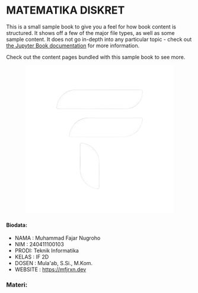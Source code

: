 # MATEMATIKA DISKRET

This is a small sample book to give you a feel for how book content is
structured.
It shows off a few of the major file types, as well as some sample content.
It does not go in-depth into any particular topic - check out [the Jupyter Book documentation](https://jupyterbook.org) for more information.

Check out the content pages bundled with this sample book to see more.

<center>
<img src="img/logo.png"></img>
</center>

#### Biodata:
* NAMA : Muhammad Fajar Nugroho
* NIM : 240411100103
* PRODI: Teknik Informatika
* KELAS : IF 2D
* DOSEN : Mula'ab, S.Si., M.Kom.
* WEBSITE : https://mfjrxn.dev


### Materi:
```{tableofcontents}
```



